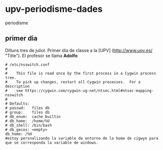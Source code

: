 # upv-periodisme-dades
periodisme
## primer dia
Dilluns tres de juliol. Primer dia de classe a la [UPV] (http://www.upv.es/ "Title").
El profesor se llama __Adolfo__
```
# /etc/nsswitch.conf
#
#    This file is read once by the first process in a Cygwin process tree.
#    To pick up changes, restart all Cygwin processes.  For a description
#    see https://cygwin.com/cygwin-ug-net/ntsec.html#ntsec-mapping-nsswitch
#
# Defaults:
# passwd:   files db
# group:    files db
# db_enum:  cache builtin
# db_home:  /home/%U
# db_shell: /bin/bash
# db_gecos: <empty>
db_home: /%H
#estoy persnalizando la variable de entorno de la home de cigwyn para que se corresponda la variable de windows.
```



